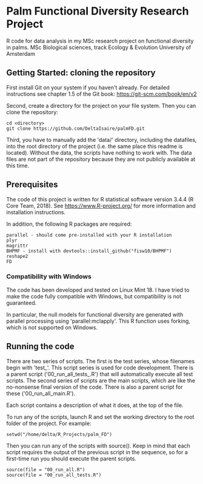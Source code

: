 # Palm Functional Diversity Research Project

R code for data analysis in my MSc research project on functional diversity in palms. 
MSc Biological sciences, track Ecology & Evolution
University of Amsterdam

## Getting Started: cloning the repository

First install Git on your system if you haven't already. For detailed instructions see chapter 1.5 of the Git book: https://git-scm.com/book/en/v2

Second, create a directory for the project on your file system.
Then you can clone the repository:
```
cd <directory>
git clone https://github.com/DeltaIsaire/palmFD.git
```

Third, you have to manually add the 'data/' directory, including the datafiles, into the root directory of the project (i.e. the same place this readme is located). Without the data, the scripts have nothing to work with. The data files are not part of the repository because they are not publicly available at this time.

## Prerequisites

The code of this project is written for R statistical software version 3.4.4 (R Core Team, 2018).
See https://www.R-project.org/ for more information and installation instructions. 

In addition, the following R packages are required:
```
parallel - should come pre-installed with your R installation
plyr
magrittr
BHPMF - install with devtools::install_github("fisw10/BHPMF")
reshape2
FD
```

### Compatibility with Windows

The code has been developed and tested on Linux Mint 18. I have tried to make the code fully compatible with Windows, but compatibility is not guaranteed.

In particular, the null models for functional diversity are generated with parallel processing using 'parallel:mclapply'. This R function uses forking, which is not supported on Windows.


## Running the code

There are two series of scripts.
The first is the test series, whose filenames begin with 'test\_'. This script series is used for code development. There is a parent script ('00\_run\_all\_tests\_.R') that will automatically execute all test scripts.
The second series of scripts are the main scripts, which are like the no-nonsense final version of the code. There is also a parent script for these ('00\_run\_all\_main.R').

Each script contains a description of what it does, at the top of the file.

To run any of the scripts, launch R and set the working directory to the root folder of the project. For example:
```
setwd("/home/delta/R_Projects/palm_FD")
```

Then you can run any of the scripts with source(). Keep in mind that each script requires the output of the previous script in the sequence, so for a first-time run you should execute the parent scripts.
```
source(file = "00_run_all.R")
source(file = "00_run_all_tests.R")
```

